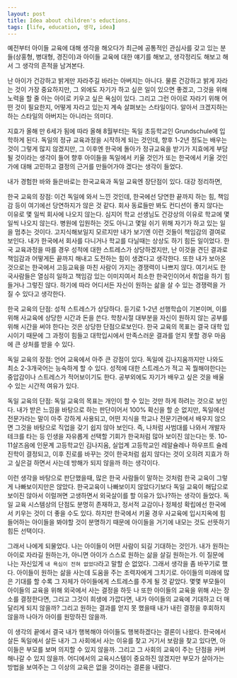 ```yaml
---
layout: post
title: Idea about children's eductions.
tags: [life, education, 생각, idea]
---
```

예전부터 아이들 교육에 대해 생각을 해오다가 최근에 공통적인 관심사를 갖고 있는 분들(상홍형, 병대형, 경진이)과 아이들 교육에 대한 얘기를 해보고, 생각정리도 해보고 해서 그 생각의 흔적을 남겨본다.

난 아이가 건강하고 밝게만 자라주길 바라는 아버지는 아니다. 물론 건강하고 밝게 자라는 것이 가장 중요하지만, 그 외에도 자기가 하고 싶은 일이 있으면 좋겠고, 그것을 위해 노력을 할 줄 아는 아이로 키우고 싶은 욕심이 있다. 그리고 그런 아이로 자라기 위해 어떤 것이 필요한지, 어떻게 자라고 있는지 계속 살펴보는 스타일이다. 알아서 크겠지하는하는 스타일의 아버지는 아니라는 의미다.

지효가 올해 만 6세가 됨에 따라 올해 8월부터는 독일 초등학교인 Grundschule에 입학하게 된다.  독일의 정규 교육과정을 시작하게 되는 것인데, 향후 1-2년 정도는 배우는 것이 그렇게 많지 않겠지만, 그 이후엔 한국에 돌아가 정규교육을 받기가 지효에게 부담 될 것이라는 생각이 들어 향후 아이들을 독일에서 키울 것인가 또는 한국에서 키울 것인가에 대해 고민하고 결정의 근거를 만들어가야 겠다는 생각이 들었다.

내가 경험한 바와 들은바로는 한국교육과 독일 교육엔 장단점이 있다. 대강 정리하면,

한국 교육의 장점: 이건 독일에 와서 느낀 것인데, 한국에선 당연한 끝까지 하는 힘, 책임감 등이 여기에선 당연하지가 않은 것 같다. 회사 동료들만 봐도 컨디션이 좋지 않다는 이유로 몇 일씩 회사에 나오지 않는다. 심지어 학교 선생님도 건강상의 이유로 학교에 몇일씩 나오지 않는다. 병원에 입원하는 것도 아니고 몇일 쉬기 위해 자기가 하고 있는 일을 멈추는 것이다. 고지식해보일지 모르지만 내가 보기엔 이런 것들이 책임감의 결여로 보인다. 내가 한국에서 회사를 다니거나 학교를 다닐때는 상상도 하기 힘든 일이었다. 한국 교육과정을 따를 경우 성적에 대한 스트레스가 상당하겠지만, 난 이것을 견딘 결과로 책임감과 어떻게든 끝까지 해내고 도전하는 힘이 생겼다고 생각한다. 또한 내가 보아온 것으로는 한국에서 고등교육을 마친 사람이 가지는 경쟁력이 나쁘지 않다. 여기서도 한국사람들은 열심히 일하고 책임감 있는 이미지여서 최소한 한국인이어서 취업을 하기 힘들거나 그렇진 않다. 하기에 따라 어디서든 자신이 원하는 삶을 살 수 있는 경쟁력을 가질 수 있다고 생각한다.

한국 교육의 단점: 성적 스트레스가 상당하다. 듣기로 1-2년 선행학습이 기본이며, 이를 위해 사교육에 상당한 시간과 돈을 쓴다. 학창시절 대부분을 자신이 원하지 않는 공부를 위해 시간을 써야 한다는 것은 상당한 단점으로보인다. 한국 교육의 목표는 결국 대학 입시이기 때문에 그 과정이 힘들고 대학입시에서 만족스러운 결과를 얻지 못할 경우 마음에 큰 상처를 받을 수 있다.

독일 교육의 장점: 언어 교육에서 아주 큰 강점이 있다. 독일에 김나지움까지만 나와도 최소 2-3개국어는 능숙하게 할 수 있다. 성적에 대한 스트레스가 적고 꼭 뭘해야한다는 중압감이나 스트레스가 적어보이기도 한다. 공부외에도 자기가 배우고 싶은 것을 배울 수 있는 시간적 여유가 있다.

독일 교육의 단점: 독일 교육의 목표는 개인이 할 수 있는 것만 하게 하려는 것으로 보인다. 내가 받은 느낌을 바탕으로 하는 판단이어서 100% 확신을 할 순 없지만, 독일에선 전문가라는 말이 아주 강하게 사용되고, 어떤 지식을 학교나 전문기관에서 배우지 않으면 그것을 바탕으로 직업을 갖기 쉽지 않아 보인다. 즉, 나처럼 사범대를 나와서 개발자 테크를 타는 등 인생을 자유롭게 선택할 기회가 한국처럼 많아 보이진 않는다는 뜻. 10-11살즈음에 인문계 고등학교인 김나지움, 실업계 고등학교인 레알슐레나 하우프트 슐레 진학이 결정되고, 이후 진로를 바꾸는 것이 한국처럼 쉽지 않다는 것이 오히려 지효가 하고 싶은걸 하면서 사는데 방해가 되지 않을까 하는 생각이다.

이런 생각을 바탕으로 판단했을때, 많은 한국 사람들이 말하는 것처럼 한국 교육이 그렇게 나빠보이지만은 않았다. 한국교육이 나빠보이지 않았다기보다 독일 교육이 해답으로 보이진 않아서 이럴꺼면 고생하면서 외국살이를 할 이유가 있나?하는 생각이 들었다. 독일 교육 시스템상의 단점도 분명히 존재하고, 정서적 교감이나 정체성 확립에선 한국에서 키우는 것이 더 좋을 수도 있다. 하지만 한국에서 키울 경우 사교육에 입시지옥에 힘들어하는 아이들을 봐야할 것이 분명하기 때문에 아이들을 거기에 내모는 것도 선뜻하기 힘든 선택이다.

그래서 나에게 되물었다. 나는 아이들이 어떤 사람이 되길 기대하는 것인가. 내가 원하는 아이로 자라길 원하는가, 아니면 아이가 스스로 원하는 삶을 살길 원하는가. 이 질문에 나는 자신있게 `내 욕심이 전혀 없었다`라고 말할 순 없었다. 그래서 생각을 좀 바꾸기로 했다. 아이들이 원하는 삶을 사는데 도움을 주는 조력자에게 그치기로.  아이들의 미래에 많은 기대를 할 수록 그 자체가 아이들에게 스트레스를 주게 될 것 같았다. 몇몇 부모들이 아이들의 교육을 위해 외국에서 사는 결정을 하듯 나 또한 아이들의 교육을 위해 사는 장소를 결정한다면, 그리고 그것이 희생에 가깝다면, 내가 아이들의 교육에 기대하고 더 매달리게 되지 않을까? 그리고 원하는 결과를 얻지 못 했을때 내가 내린 결정을 후회하지 않을까 나아가 아이를 원망하진 않을까.

 이 생각의 끝에서 결국 내가 행복해야 아이들도 행복하겠다는 결론이 나왔다. 한국에서 살든 독일에서 살든 내가 그 사회에서 사는 이유를 찾고 거기서 보람을 찾고 있다면, 아이들은 부모를 보며 의지할 수 있지 않을까. 그리고 그 사회의 교육이 주는 단점을 커버해나갈 수 있지 않을까. 어디에서의 교육시스템이 중요하진 않겠지만 부모가 살아가는 방법을 보여주는 그 이상의 교육은 없을 것이라는 결론을 내렸다.

